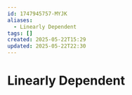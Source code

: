 ```yaml
---
id: 1747945757-MYJK
aliases:
  - Linearly Dependent
tags: []
created: 2025-05-22T15:29
updated: 2025-05-22T22:30
---
```


# Linearly Dependent
